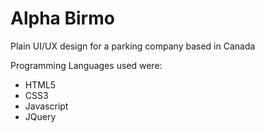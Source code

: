 <!DOCTYPE html>
<html lang="en">
	<body>
		<h1>Alpha Birmo</h1>
		<p>Plain UI/UX design for a parking company based in Canada</p>
    <p>Programming Languages used were: </p>
    <ul>
			<li>HTML5</li>
      <li>CSS3</li>
      <li>Javascript</li>
      <li>JQuery</li>
		</ul>
		</body>
</html>

